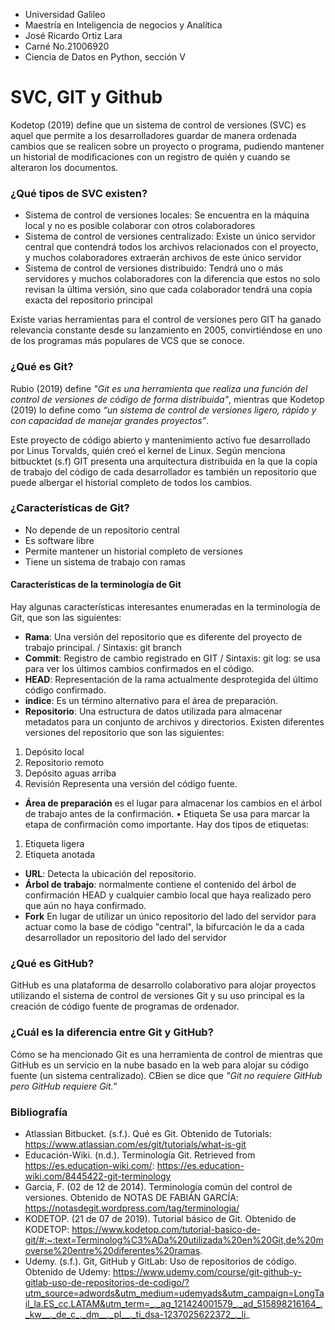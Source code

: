 - Universidad Galileo
- Maestría en Inteligencia de negocios y Analítica
- José Ricardo Ortiz Lara
- Carné No.21006920
- Ciencia de Datos en Python, sección V

# SVC, GIT y Github

Kodetop (2019) define que un sistema de control de versiones (SVC) es aquel que permite a los desarrolladores guardar de manera ordenada cambios que se realicen sobre un proyecto o programa, pudiendo mantener un historial de modificaciones con un registro de quién y cuando se alteraron los documentos. 

### ¿Qué tipos de SVC existen?
- Sistema de control de versiones locales: Se encuentra en la máquina local y no es posible colaborar con otros colaboradores
- Sistema de control de versiones centralizado: Existe un único servidor central que contendrá todos los archivos relacionados con el proyecto, y muchos colaboradores extraerán archivos de este único servidor
- Sistema de control de versiones distribuido: Tendrá uno o más servidores y muchos colaboradores con la diferencia que estos no solo revisan la última versión, sino que cada colaborador tendrá una copia exacta del repositorio principal

Existe varias herramientas para el control de versiones pero GIT ha ganado relevancia constante desde su lanzamiento en 2005, convirtiéndose en uno de los programas más populares de VCS que se conoce.

### ¿Qué es Git?
Rubio (2019) define *"Git es una herramienta que realiza una función del control de versiones de código de forma distribuida"*, mientras que Kodetop (2019) lo define como *“un sistema de control de versiones ligero, rápido y con capacidad de manejar grandes proyectos”*.

Este proyecto de código abierto y mantenimiento activo fue desarrollado por Linus Torvalds, quién creó el kernel de Linux. Según menciona bitbucktet (s.f) GIT presenta una arquitectura distribuida en la que la copia de trabajo del código de cada desarrollador es también un repositorio que puede albergar el historial completo de todos los cambios.

### ¿Características de Git?
- No depende de un repositorio central
- Es software libre
- Permite mantener un historial completo de versiones
- Tiene un sistema de trabajo con ramas

#### Características de la terminología de Git
Hay algunas características interesantes enumeradas en la terminología de Git, que son las siguientes:
- **Rama**: Una versión del repositorio que es diferente del proyecto de trabajo principal.  / Sintaxis: git branch
- **Commit**: Registro de cambio registrado en GIT / Sintaxis: git log: se usa para ver los últimos cambios confirmados en el código.
- **HEAD**: Representación de la rama actualmente desprotegida del último código confirmado.
- **índice**: Es un término alternativo para el área de preparación.
- **Repositorio**: Una estructura de datos utilizada para almacenar metadatos para un conjunto de archivos y directorios. Existen diferentes versiones del repositorio que son las siguientes:
1. Depósito local
2. Repositorio remoto
3. Depósito aguas arriba
4. Revisión Representa una versión del código fuente. 
- **Área de preparación** es el lugar para almacenar los cambios en el árbol de trabajo antes de la confirmación.
•	Etiqueta Se usa para marcar la etapa de confirmación como importante.  Hay dos tipos de etiquetas:
1. Etiqueta ligera
2. Etiqueta anotada
- **URL**: Detecta la ubicación del repositorio.
- **Árbol de trabajo**: normalmente contiene el contenido del árbol de confirmación HEAD y cualquier cambio local que haya realizado pero que aún no haya confirmado.
- **Fork** En lugar de utilizar un único repositorio del lado del servidor para actuar como la base de código "central", la bifurcación le da a cada desarrollador un repositorio del lado del servidor

### ¿Qué es GitHub?
GitHub es una plataforma de desarrollo colaborativo para alojar proyectos utilizando el sistema de control de versiones Git y su uso principal es la creación de código fuente de programas de ordenador.

### ¿Cuál es la diferencia entre Git y GitHub?
Cómo se ha mencionado Git es una herramienta de control de mientras que GitHub es un servicio en la nube basado en la web para alojar su código fuente (un sistema centralizado). CBien se dice que *"Git no requiere GitHub pero GitHub requiere Git.”*

### Bibliografía
- Atlassian Bitbucket. (s.f.). Qué es Git. Obtenido de Tutorials: https://www.atlassian.com/es/git/tutorials/what-is-git
- Educación-Wiki. (n.d.). Terminología Git. Retrieved from https://es.education-wiki.com/: https://es.education-wiki.com/8445422-git-terminology
- Garcia, F. (02 de 12 de 2014). Terminología común del control de versiones. Obtenido de NOTAS DE FABIÁN GARCÍA: https://notasdegit.wordpress.com/tag/terminologia/
- KODETOP. (21 de 07 de 2019). Tutorial básico de Git. Obtenido de KODETOP: https://www.kodetop.com/tutorial-basico-de-git/#:~:text=Terminolog%C3%ADa%20utilizada%20en%20Git,de%20moverse%20entre%20diferentes%20ramas.
- Udemy. (s.f.). Git, GitHub y GitLab: Uso de repositorios de código. Obtenido de Udemy: https://www.udemy.com/course/git-github-y-gitlab-uso-de-repositorios-de-codigo/?utm_source=adwords&utm_medium=udemyads&utm_campaign=LongTail_la.ES_cc.LATAM&utm_term=_._ag_121424001579_._ad_515898216164_._kw__._de_c_._dm__._pl__._ti_dsa-1237025622372_._li_

